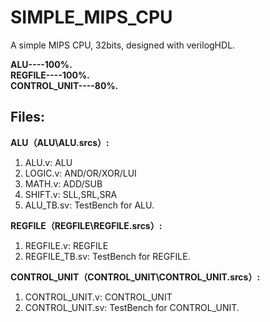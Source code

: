 # SIMPLE_MIPS_CPU
A simple MIPS CPU, 32bits, designed with verilogHDL.  

**ALU----100%.**  
**REGFILE----100%.**  
**CONTROL_UNIT----80%.**

Files:  
-----
**ALU（ALU\ALU.srcs）:**  
1. ALU.v: ALU  
2. LOGIC.v: AND/OR/XOR/LUI    
3. MATH.v: ADD/SUB  
4. SHIFT.v: SLL,SRL,SRA  
5. ALU_TB.sv: TestBench for ALU.  

**REGFILE（REGFILE\REGFILE.srcs）:**  
1. REGFILE.v: REGFILE  
2. REGFILE_TB.sv: TestBench for REGFILE.

**CONTROL_UNIT（CONTROL_UNIT\CONTROL_UNIT.srcs）:**  
1. CONTROL_UNIT.v: CONTROL_UNIT  
2. CONTROL_UNIT.sv: TestBench for CONTROL_UNIT.